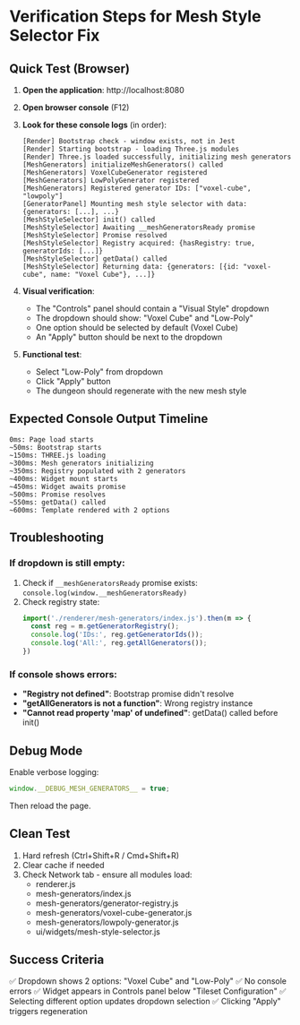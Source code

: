 # Verification Steps for Mesh Style Selector Fix

## Quick Test (Browser)

1. **Open the application**: http://localhost:8080

2. **Open browser console** (F12)

3. **Look for these console logs** (in order):
   ```
   [Render] Bootstrap check - window exists, not in Jest
   [Render] Starting bootstrap - loading Three.js modules
   [Render] Three.js loaded successfully, initializing mesh generators
   [MeshGenerators] initializeMeshGenerators() called
   [MeshGenerators] VoxelCubeGenerator registered
   [MeshGenerators] LowPolyGenerator registered
   [MeshGenerators] Registered generator IDs: ["voxel-cube", "lowpoly"]
   [GeneratorPanel] Mounting mesh style selector with data: {generators: [...], ...}
   [MeshStyleSelector] init() called
   [MeshStyleSelector] Awaiting __meshGeneratorsReady promise
   [MeshStyleSelector] Promise resolved
   [MeshStyleSelector] Registry acquired: {hasRegistry: true, generatorIds: [...]}
   [MeshStyleSelector] getData() called
   [MeshStyleSelector] Returning data: {generators: [{id: "voxel-cube", name: "Voxel Cube"}, ...]}
   ```

4. **Visual verification**:
   - The "Controls" panel should contain a "Visual Style" dropdown
   - The dropdown should show: "Voxel Cube" and "Low-Poly"
   - One option should be selected by default (Voxel Cube)
   - An "Apply" button should be next to the dropdown

5. **Functional test**:
   - Select "Low-Poly" from dropdown
   - Click "Apply" button
   - The dungeon should regenerate with the new mesh style

## Expected Console Output Timeline

```
0ms: Page load starts
~50ms: Bootstrap starts
~150ms: THREE.js loading
~300ms: Mesh generators initializing
~350ms: Registry populated with 2 generators
~400ms: Widget mount starts
~450ms: Widget awaits promise
~500ms: Promise resolves
~550ms: getData() called
~600ms: Template rendered with 2 options
```

## Troubleshooting

### If dropdown is still empty:
1. Check if `__meshGeneratorsReady` promise exists: `console.log(window.__meshGeneratorsReady)`
2. Check registry state: 
   ```javascript
   import('./renderer/mesh-generators/index.js').then(m => {
     const reg = m.getGeneratorRegistry();
     console.log('IDs:', reg.getGeneratorIds());
     console.log('All:', reg.getAllGenerators());
   })
   ```

### If console shows errors:
- **"Registry not defined"**: Bootstrap promise didn't resolve
- **"getAllGenerators is not a function"**: Wrong registry instance
- **"Cannot read property 'map' of undefined"**: getData() called before init()

## Debug Mode

Enable verbose logging:
```javascript
window.__DEBUG_MESH_GENERATORS__ = true;
```

Then reload the page.

## Clean Test

1. Hard refresh (Ctrl+Shift+R / Cmd+Shift+R)
2. Clear cache if needed
3. Check Network tab - ensure all modules load:
   - renderer.js
   - mesh-generators/index.js
   - mesh-generators/generator-registry.js
   - mesh-generators/voxel-cube-generator.js
   - mesh-generators/lowpoly-generator.js
   - ui/widgets/mesh-style-selector.js

## Success Criteria

✅ Dropdown shows 2 options: "Voxel Cube" and "Low-Poly"
✅ No console errors
✅ Widget appears in Controls panel below "Tileset Configuration"
✅ Selecting different option updates dropdown selection
✅ Clicking "Apply" triggers regeneration
